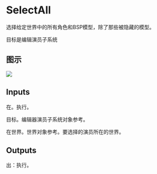 # SelectAll

选择给定世界中的所有角色和BSP模型，除了那些被隐藏的模型。

目标是编辑演员子系统

## 图示

![]($-20221218-18513203.png)

## Inputs

在。执行。

目标。编辑器演员子系统对象参考。

在世界。世界对象参考。要选择的演员所在的世界。

## Outputs

出：执行。